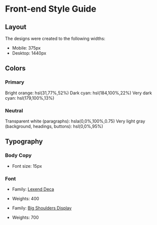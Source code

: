 # Front-end Style Guide

## Layout

The designs were created to the following widths:

- Mobile: 375px
- Desktop: 1440px

## Colors

### Primary

Bright orange: hsl(31,77%,52%)
Dark cyan: hsl(184,100%,22%)
Very dark cyan: hsl(179,100%,13%)

### Neutral

Transparent white (paragraphs): hsla(0,0%,100%,0.75)
Very light gray (background, headings, buttons): hsl(0,0%,95%)

## Typography

### Body Copy

- Font size: 15px

### Font

- Family: [Lexend Deca](https://fonts.google.com/specimen/Lexend+Deca)
- Weights: 400

- Family: [Big Shoulders Display](https://fonts.google.com/specimen/Big+Shoulders+Display)
- Weights: 700
